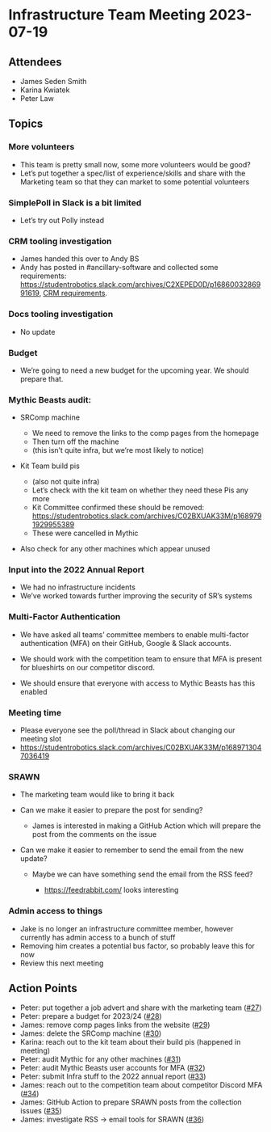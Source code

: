 # Infrastructure Team Meeting 2023-07-19

## Attendees

- James Seden Smith
- Karina Kwiatek
- Peter Law


## Topics

### More volunteers

  - This team is pretty small now, some more volunteers would be good?
  - Let’s put together a spec/list of experience/skills and share with the Marketing team so that they can market to some potential volunteers

### SimplePoll in Slack is a bit limited

  - Let’s try out Polly instead

### CRM tooling investigation

  - James handed this over to Andy BS
  - Andy has posted in #ancillary-software and collected some requirements: <https://studentrobotics.slack.com/archives/C2XEPED0D/p1686003286991619>, [CRM requirements](https://docs.google.com/document/d/1ZZbvZNW8HXsD31LIRQCrNAdf5NKDbqr8_cV7IU5ckj8/edit).

### Docs tooling investigation

  - No update

### Budget

  - We’re going to need a new budget for the upcoming year. We should prepare that.

### Mythic Beasts audit:

  - SRComp machine

    - We need to remove the links to the comp pages from the homepage
    - Then turn off the machine
    - (this isn’t quite infra, but we’re most likely to notice)

  - Kit Team build pis

    - (also not quite infra)
    - Let’s check with the kit team on whether they need these Pis any more
    - Kit Committee confirmed these should be removed: <https://studentrobotics.slack.com/archives/C02BXUAK33M/p1689791929955389>
    - These were cancelled in Mythic

  - Also check for any other machines which appear unused

### Input into the 2022 Annual Report

  - We had no infrastructure incidents
  - We’ve worked towards further improving the security of SR’s systems

### Multi-Factor Authentication

  - We have asked all teams’ committee members to enable multi-factor authentication (MFA) on their GitHub, Google & Slack accounts.

  - We should work with the competition team to ensure that MFA is present for blueshirts on our competitor discord.
  - We should ensure that everyone with access to Mythic Beasts has this enabled

### Meeting time

  - Please everyone see the poll/thread in Slack about changing our meeting slot
  - <https://studentrobotics.slack.com/archives/C02BXUAK33M/p1689713047036419>

### SRAWN

  - The marketing team would like to bring it back

  - Can we make it easier to prepare the post for sending?

    - James is interested in making a GitHub Action which will prepare the post from the comments on the issue

  - Can we make it easier to remember to send the email from the new update?

    - Maybe we can have something send the email from the RSS feed?

      - <https://feedrabbit.com/> looks interesting

### Admin access to things

  - Jake is no longer an infrastructure committee member, however currently has admin access to a bunch of stuff
  - Removing him creates a potential bus factor, so probably leave this for now
  - Review this next meeting

## Action Points

- Peter: put together a job advert and share with the marketing team ([#27](https://github.com/srobo/infrastructure-team-minutes/issues/27))
- Peter: prepare a budget for 2023/24 ([#28](https://github.com/srobo/infrastructure-team-minutes/issues/28))
- James: remove comp pages links from the website ([#29](https://github.com/srobo/infrastructure-team-minutes/issues/29))
- James: delete the SRComp machine ([#30](https://github.com/srobo/infrastructure-team-minutes/issues/30))
- Karina: reach out to the kit team about their build pis (happened in meeting)
- Peter: audit Mythic for any other machines ([#31](https://github.com/srobo/infrastructure-team-minutes/issues/31))
- Peter: audit Mythic Beasts user accounts for MFA ([#32](https://github.com/srobo/infrastructure-team-minutes/issues/32))
- Peter: submit Infra stuff to the 2022 annual report ([#33](https://github.com/srobo/infrastructure-team-minutes/issues/33))
- James: reach out to the competition team about competitor Discord MFA ([#34](https://github.com/srobo/infrastructure-team-minutes/issues/34))
- James: GitHub Action to prepare SRAWN posts from the collection issues ([#35](https://github.com/srobo/infrastructure-team-minutes/issues/35))
- James: investigate RSS -> email tools for SRAWN ([#36](https://github.com/srobo/infrastructure-team-minutes/issues/36))
